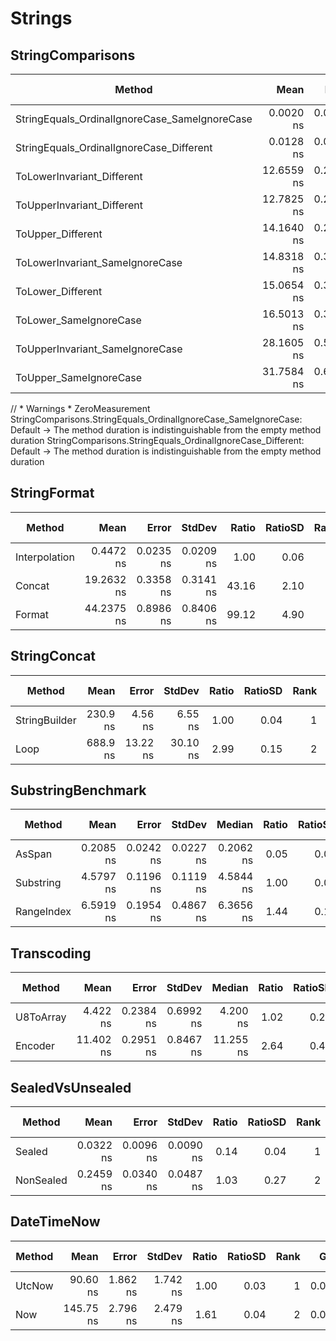 ﻿# Strings

## StringComparisons

| Method                                        | Mean       | Error     | StdDev    | Median     | Ratio | RatioSD | Rank | Gen0   | Allocated | Alloc Ratio |
|---------------------------------------------- |-----------:|----------:|----------:|-----------:|------:|--------:|-----:|-------:|----------:|------------:|
| StringEquals_OrdinalIgnoreCase_SameIgnoreCase |  0.0020 ns | 0.0050 ns | 0.0047 ns |  0.0000 ns |     ? |       ? |    1 |      - |         - |           ? |
| StringEquals_OrdinalIgnoreCase_Different      |  0.0128 ns | 0.0164 ns | 0.0154 ns |  0.0084 ns |     ? |       ? |    1 |      - |         - |           ? |
| ToLowerInvariant_Different                    | 12.6559 ns | 0.2825 ns | 0.3469 ns | 12.6351 ns |     ? |       ? |    2 | 0.0045 |      56 B |           ? |
| ToUpperInvariant_Different                    | 12.7825 ns | 0.2856 ns | 0.5570 ns | 12.8122 ns |     ? |       ? |    2 | 0.0044 |      56 B |           ? |
| ToUpper_Different                             | 14.1640 ns | 0.2696 ns | 0.2522 ns | 14.1481 ns |     ? |       ? |    3 | 0.0044 |      56 B |           ? |
| ToLowerInvariant_SameIgnoreCase               | 14.8318 ns | 0.3252 ns | 0.6716 ns | 14.6915 ns |     ? |       ? |    3 | 0.0044 |      56 B |           ? |
| ToLower_Different                             | 15.0654 ns | 0.3247 ns | 0.3739 ns | 14.9746 ns |     ? |       ? |    3 | 0.0044 |      56 B |           ? |
| ToLower_SameIgnoreCase                        | 16.5013 ns | 0.3476 ns | 0.7408 ns | 16.4958 ns |     ? |       ? |    4 | 0.0044 |      56 B |           ? |
| ToUpperInvariant_SameIgnoreCase               | 28.1605 ns | 0.5955 ns | 1.3197 ns | 28.0614 ns |     ? |       ? |    5 | 0.0089 |     112 B |           ? |
| ToUpper_SameIgnoreCase                        | 31.7584 ns | 0.6512 ns | 0.5773 ns | 31.6717 ns |     ? |       ? |    6 | 0.0089 |     112 B |           ? |

// * Warnings *
ZeroMeasurement
StringComparisons.StringEquals_OrdinalIgnoreCase_SameIgnoreCase: Default -> The method duration is indistinguishable from the empty method duration
StringComparisons.StringEquals_OrdinalIgnoreCase_Different: Default      -> The method duration is indistinguishable from the empty method duration


## StringFormat

| Method        | Mean       | Error     | StdDev    | Ratio | RatioSD | Rank | Gen0   | Allocated | Alloc Ratio |
|-------------- |-----------:|----------:|----------:|------:|--------:|-----:|-------:|----------:|------------:|
| Interpolation |  0.4472 ns | 0.0235 ns | 0.0209 ns |  1.00 |    0.06 |    1 |      - |         - |          NA |
| Concat        | 19.2632 ns | 0.3358 ns | 0.3141 ns | 43.16 |    2.10 |    2 | 0.0044 |      56 B |          NA |
| Format        | 44.2375 ns | 0.8986 ns | 0.8406 ns | 99.12 |    4.90 |    3 | 0.0044 |      56 B |          NA |

## StringConcat

| Method        | Mean     | Error    | StdDev   | Ratio | RatioSD | Rank | Gen0   | Allocated | Alloc Ratio |
|-------------- |---------:|---------:|---------:|------:|--------:|-----:|-------:|----------:|------------:|
| StringBuilder | 230.9 ns |  4.56 ns |  6.55 ns |  1.00 |    0.04 |    1 | 0.1018 |   1.25 KB |        1.00 |
| Loop          | 688.9 ns | 13.22 ns | 30.10 ns |  2.99 |    0.15 |    2 | 0.4539 |   5.56 KB |        4.45 |

## SubstringBenchmark

| Method     | Mean      | Error     | StdDev    | Median    | Ratio | RatioSD | Rank | Gen0   | Allocated | Alloc Ratio |
|----------- |----------:|----------:|----------:|----------:|------:|--------:|-----:|-------:|----------:|------------:|
| AsSpan     | 0.2085 ns | 0.0242 ns | 0.0227 ns | 0.2062 ns |  0.05 |    0.00 |    1 |      - |         - |        0.00 |
| Substring  | 4.5797 ns | 0.1196 ns | 0.1119 ns | 4.5844 ns |  1.00 |    0.03 |    2 | 0.0057 |      72 B |        1.00 |
| RangeIndex | 6.5919 ns | 0.1954 ns | 0.4867 ns | 6.3656 ns |  1.44 |    0.11 |    3 | 0.0057 |      72 B |        1.00 |

## Transcoding

| Method    | Mean      | Error     | StdDev    | Median    | Ratio | RatioSD | Rank | Gen0   | Allocated | Alloc Ratio |
|---------- |----------:|----------:|----------:|----------:|------:|--------:|-----:|-------:|----------:|------------:|
| U8ToArray |  4.422 ns | 0.2384 ns | 0.6992 ns |  4.200 ns |  1.02 |    0.22 |    1 | 0.0032 |      40 B |        1.00 |
| Encoder   | 11.402 ns | 0.2951 ns | 0.8467 ns | 11.255 ns |  2.64 |    0.43 |    2 | 0.0032 |      40 B |        1.00 |


## SealedVsUnsealed

| Method    | Mean      | Error     | StdDev    | Ratio | RatioSD | Rank | Allocated | Alloc Ratio |
|---------- |----------:|----------:|----------:|------:|--------:|-----:|----------:|------------:|
| Sealed    | 0.0322 ns | 0.0096 ns | 0.0090 ns |  0.14 |    0.04 |    1 |         - |          NA |
| NonSealed | 0.2459 ns | 0.0340 ns | 0.0487 ns |  1.03 |    0.27 |    2 |         - |          NA |

## DateTimeNow

| Method | Mean      | Error    | StdDev   | Ratio | RatioSD | Rank | Gen0   | Allocated | Alloc Ratio |
|------- |----------:|---------:|---------:|------:|--------:|-----:|-------:|----------:|------------:|
| UtcNow |  90.60 ns | 1.862 ns | 1.742 ns |  1.00 |    0.03 |    1 | 0.0050 |      64 B |        1.00 |
| Now    | 145.75 ns | 2.796 ns | 2.479 ns |  1.61 |    0.04 |    2 | 0.0050 |      64 B |        1.00 |
